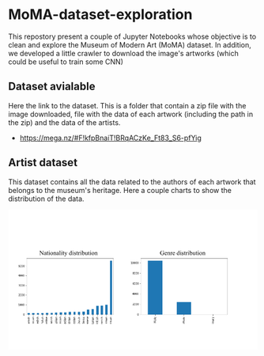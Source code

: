 # MoMA-dataset-exploration

This repostory present a couple of Jupyter Notebooks whose objective is to clean and explore the Museum of Modern Art (MoMA) dataset. In addition, we developed a little crawler to download the image's artworks (which could be useful to train some CNN)


## Dataset avialable

Here the link to the dataset. This is a folder that contain a zip file with the image downloaded, file with the data of each artwork (including the path in the zip) and the data of the artists.

* https://mega.nz/#F!kfpBnaiT!BRqACzKe_Ft83_S6-pfYig

## Artist dataset

This dataset contains all the data related to the authors of each artwork that belongs to the museum's heritage.
Here a couple charts to show the distribution of the data.

![Artist distribution](https://github.com/ignaciogatti/MoMA-dataset-exploration/blob/master/figures/artist_distribution.png)
